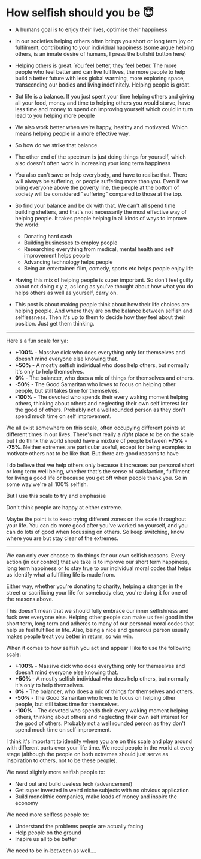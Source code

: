 # How selfish should you be 😇

- A humans goal is to enjoy their lives, optimise their happiness
- In our societies helping others often brings you short or long term joy or fulfilment, contributing to your individual happiness (some argue helping others, is an innate desire of humans, I press the bullshit button here)
- Helping others is great. You feel better, they feel better. The more people who feel better and can live full lives, the more people to help build a better future with less global warming, more exploring space, transcending our bodies and living indefinitely. Helping people is great.
- But life is a balance. If you just spent your time helping others and giving all your food, money and time to helping others you would starve, have less time and money to spend on improving yourself which could in turn lead to you helping more people
- We also work better when we're happy, healthy and motivated. Which means helping people in a more effective way.
- So how do we strike that balance.
- The other end of the spectrum is just doing things for yourself, which also doesn't often work in increasing your long term happiness
- You also can't save or help everybody, and have to realise that. There will always be suffering, or people suffering more than you. Even if we bring everyone above the poverty line, the people at the bottom of society will be considered "suffering" compared to those at the top.
- So find your balance and be ok with that. We can't all spend time building shelters, and that's not necessarily the most effective way of helping people. It takes people helping in all kinds of ways to improve the world:
    - Donating hard cash
    - Building businesses to employ people
    - Researching everything from medical, mental health and self improvement helps people
    - Advancing technology helps people
    - Being an entertainer: film, comedy, sports etc helps people enjoy life
- Having this mix of helping people is super important. So don't feel guilty about not doing x y z, as long as you've thought about how what you do helps others as well as yourself, carry on.

- This post is about making people think about how their life choices are helping people. And where they are on the balance between selfish and selflessness. Then it's up to them to decide how they feel about their position. Just get them thinking.

---

Here's a fun scale for ya:

- __+100%__ - Massive dick who does everything only for themselves and doesn't mind everyone else knowing that.
- __+50%__ - A mostly selfish individual who does help others, but normally it's only to help themselves.
- __0%__ - The balancer, who does a mix of things for themselves and others.
- __-50%__ - The Good Samaritan who loves to focus on helping other people, but still takes time for themselves.
- __-100%__ - The devoted who spends their every waking moment helping others, thinking about others and neglecting their own self interest for the good of others. Probably not a well rounded person as they don't spend much time on self improvement.

We all exist somewhere on this scale, often occupying different points at different times in our lives. There's not really a *right* place to be on the scale but I do think the world should have a mixture of people between __+75%__ - __-75%__. Neither extremes are particular useful, except for being examples to motivate others not to be like that. But there are good reasons to have

I do believe that we help others only because it increases our personal short or long term well being, whether that's the sense of satisfaction, fulfilment for living a good life or because you get off when people thank you. So in some way we're all 100% selfish.

But I use this scale to try and emphasise 

Don't think people are happy at either extreme.

Maybe the point is to keep trying different zones on the scale throughout your life. You can do more good after you've worked on yourself, and you can do lots of good when focussing on others. So keep switching, know where you are but stay clear of the extremes.

---

We can only ever choose to do things for our own selfish reasons. Every action (in our control) that we take is to improve our short term happiness, long term happiness or to stay true to our individual moral codes that helps us identify what a fulfilling life is made from.

Either way, whether you're donating to charity, helping a stranger in the street or sacrificing your life for somebody else, you're doing it for one of the reasons above.

This doesn't mean that we should fully embrace our inner selfishness and fuck over everyone else. Helping other people can make us feel good in the short term, long term and adheres to many of our personal moral codes that help us feel fulfilled in life. Also, being a nice and generous person usually makes people treat you better in return, so win win.

When it comes to how selfish you act and appear I like to use the following scale:

- __+100%__ - Massive dick who does everything only for themselves and doesn't mind everyone else knowing that.
- __+50%__ - A mostly selfish individual who does help others, but normally it's only to help themselves.
- __0%__ - The balancer, who does a mix of things for themselves and others.
- __-50%__ - The Good Samaritan who loves to focus on helping other people, but still takes time for themselves.
- __-100%__ - The devoted who spends their every waking moment helping others, thinking about others and neglecting their own self interest for the good of others. Probably not a well rounded person as they don't spend much time on self improvement.

I think it's important to identify where you are on this scale and play around with different parts over your life time. We need people in the world at every stage (although the people on both extremes should just serve as inspiration to others, not to be these people).

We need slightly more selfish people to:
- Nerd out and build useless tech (advancement)
- Get super invested in weird niche subjects with no obvious application
- Build monolithic companies, make loads of money and inspire the economy

We need more selfless people to:
- Understand the problems people are actually facing
- Help people on the ground
- Inspire us all to be better

We need to be in-between as well....

